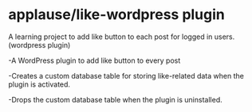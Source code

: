 # applause/like-wordpress plugin

A learning project to add like button to each post for logged in users. (wordpress plugin)

-A WordPress plugin to add like button to every post

-Creates a custom database table for storing like-related data when the plugin is activated.

-Drops the custom database table when the plugin is uninstalled.
